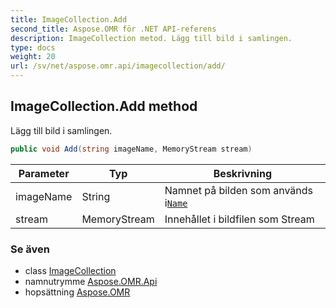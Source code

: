 ```yaml
---
title: ImageCollection.Add
second_title: Aspose.OMR för .NET API-referens
description: ImageCollection metod. Lägg till bild i samlingen.
type: docs
weight: 20
url: /sv/net/aspose.omr.api/imagecollection/add/
---
```

## ImageCollection.Add method

Lägg till bild i samlingen.

```csharp
public void Add(string imageName, MemoryStream stream)
```

| Parameter | Typ | Beskrivning |
| --- | --- | --- |
| imageName | String | Namnet på bilden som används i[`Name`](../../../aspose.omr.generation.config.elements/imageconfig/name/) |
| stream | MemoryStream | Innehållet i bildfilen som Stream |

### Se även

* class [ImageCollection](../)
* namnutrymme [Aspose.OMR.Api](../../imagecollection/)
* hopsättning [Aspose.OMR](../../../)


